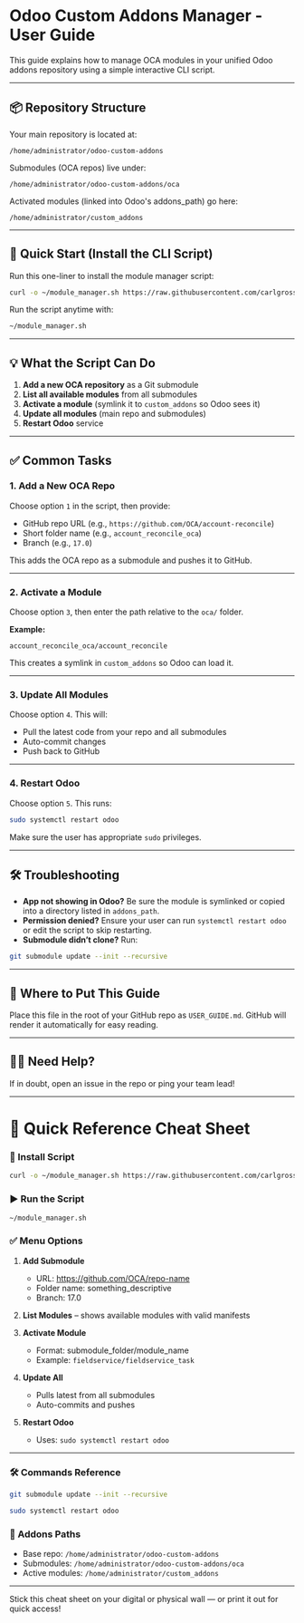 # Odoo Custom Addons Manager - User Guide

This guide explains how to manage OCA modules in your unified Odoo addons repository using a simple interactive CLI script.

---

## 📦 Repository Structure
Your main repository is located at:
```
/home/administrator/odoo-custom-addons
```
Submodules (OCA repos) live under:
```
/home/administrator/odoo-custom-addons/oca
```
Activated modules (linked into Odoo's addons_path) go here:
```
/home/administrator/custom_addons
```
---

## 🚀 Quick Start (Install the CLI Script)

Run this one-liner to install the module manager script:
```bash
curl -o ~/module_manager.sh https://raw.githubusercontent.com/carlgrosser/odoo-custom-addons/main/module_manager.sh && chmod +x ~/module_manager.sh
```

Run the script anytime with:
```bash
~/module_manager.sh
```

---

## 💡 What the Script Can Do
1. **Add a new OCA repository** as a Git submodule
2. **List all available modules** from all submodules
3. **Activate a module** (symlink it to `custom_addons` so Odoo sees it)
4. **Update all modules** (main repo and submodules)
5. **Restart Odoo** service

---

## ✅ Common Tasks

### 1. Add a New OCA Repo
Choose option `1` in the script, then provide:
- GitHub repo URL (e.g., `https://github.com/OCA/account-reconcile`)
- Short folder name (e.g., `account_reconcile_oca`)
- Branch (e.g., `17.0`)

This adds the OCA repo as a submodule and pushes it to GitHub.

---

### 2. Activate a Module
Choose option `3`, then enter the path relative to the `oca/` folder.

**Example:**
```
account_reconcile_oca/account_reconcile
```
This creates a symlink in `custom_addons` so Odoo can load it.

---

### 3. Update All Modules
Choose option `4`. This will:
- Pull the latest code from your repo and all submodules
- Auto-commit changes
- Push back to GitHub

---

### 4. Restart Odoo
Choose option `5`. This runs:
```bash
sudo systemctl restart odoo
```
Make sure the user has appropriate `sudo` privileges.

---

## 🛠 Troubleshooting
- **App not showing in Odoo?** Be sure the module is symlinked or copied into a directory listed in `addons_path`.
- **Permission denied?** Ensure your user can run `systemctl restart odoo` or edit the script to skip restarting.
- **Submodule didn’t clone?** Run:
```bash
git submodule update --init --recursive
```

---

## 📁 Where to Put This Guide
Place this file in the root of your GitHub repo as `USER_GUIDE.md`. GitHub will render it automatically for easy reading.

---

## 🙋‍♀️ Need Help?
If in doubt, open an issue in the repo or ping your team lead!

---

# 📝 Quick Reference Cheat Sheet

### 🔧 Install Script
```bash
curl -o ~/module_manager.sh https://raw.githubusercontent.com/carlgrosser/odoo-custom-addons/main/module_manager.sh && chmod +x ~/module_manager.sh
```

### ▶️ Run the Script
```bash
~/module_manager.sh
```

### ✅ Menu Options
1. **Add Submodule**
   - URL: https://github.com/OCA/repo-name
   - Folder name: something_descriptive
   - Branch: 17.0

2. **List Modules** – shows available modules with valid manifests

3. **Activate Module**
   - Format: submodule_folder/module_name
   - Example: `fieldservice/fieldservice_task`

4. **Update All**
   - Pulls latest from all submodules
   - Auto-commits and pushes

5. **Restart Odoo**
   - Uses: `sudo systemctl restart odoo`

---

### 🛠 Commands Reference
```bash
git submodule update --init --recursive
```
```bash
sudo systemctl restart odoo
```

### 📂 Addons Paths
- Base repo: `/home/administrator/odoo-custom-addons`
- Submodules: `/home/administrator/odoo-custom-addons/oca`
- Active modules: `/home/administrator/custom_addons`

---

Stick this cheat sheet on your digital or physical wall — or print it out for quick access!

